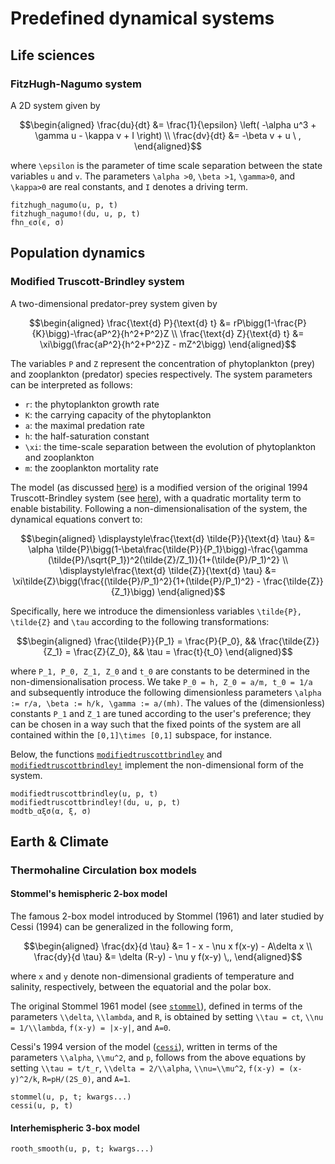 # Predefined dynamical systems

## Life sciences
### FitzHugh-Nagumo system

A 2D system given by

```math
\begin{aligned}
\frac{du}{dt} &= \frac{1}{\epsilon} \left( -\alpha u^3 + \gamma u - \kappa v + I \right) \\
\frac{dv}{dt} &= -\beta v + u \ ,
\end{aligned}
```

where ``\epsilon`` is the parameter of time scale separation between the state variables ``u`` and ``v``. The parameters ``\alpha >0``, ``\beta >1``, ``\gamma>0``, and ``\kappa>0`` are real constants, and ``I`` denotes a driving term.

```@docs
fitzhugh_nagumo(u, p, t)
fitzhugh_nagumo!(du, u, p, t)
fhn_ϵσ(ϵ, σ)   
```

## Population dynamics
### Modified Truscott-Brindley system

A two-dimensional predator-prey system given by 

```math
\begin{aligned}
\frac{\text{d} P}{\text{d} t} &= rP\bigg(1-\frac{P}{K}\bigg)-\frac{aP^2}{h^2+P^2}Z \\
\frac{\text{d} Z}{\text{d} t} &= \xi\bigg(\frac{aP^2}{h^2+P^2}Z - mZ^2\bigg)
\end{aligned}
```
The variables ``P`` and ``Z`` represent the concentration of phytoplankton (prey) and zooplankton (predator) species respectively. The system parameters can be interpreted as follows: 

* ``r``: the phytoplankton growth rate
* ``K``: the carrying capacity of the phytoplankton
* ``a``: the maximal predation rate
* ``h``: the half-saturation constant
* ``\xi``: the time-scale separation between the evolution of phytoplankton and zooplankton 
* ``m``: the zooplankton mortality rate 

The model (as discussed [here](http://dx.doi.org/10.1016/j.ecocom.2014.10.003)) is a modified version of the original 1994 Truscott-Brindley system (see [here](https://doi.org/10.1007/BF02458277)), with a quadratic mortality term to enable bistability. Following a non-dimensionalisation of the system, the dynamical equations convert to:

```math
\begin{aligned}
\displaystyle\frac{\text{d} \tilde{P}}{\text{d} \tau} &= \alpha \tilde{P}\bigg(1-\beta\frac{\tilde{P}}{P_1}\bigg)-\frac{\gamma (\tilde{P}/\sqrt{P_1})^2(\tilde{Z}/Z_1)}{1+(\tilde{P}/P_1)^2} \\
\displaystyle\frac{\text{d} \tilde{Z}}{\text{d} \tau} &= \xi\tilde{Z}\bigg(\frac{(\tilde{P}/P_1)^2}{1+(\tilde{P}/P_1)^2} - \frac{\tilde{Z}}{Z_1}\bigg)
\end{aligned}
```

Specifically, here we introduce the dimensionless variables ``\tilde{P}, \tilde{Z}`` and ``\tau`` according to the following transformations: 
```math
\begin{aligned}
\frac{\tilde{P}}{P_1} = \frac{P}{P_0}, && \frac{\tilde{Z}}{Z_1} = \frac{Z}{Z_0}, && \tau = \frac{t}{t_0}
\end{aligned}
```  
where ``P_1, P_0, Z_1, Z_0`` and ``t_0`` are constants to be determined in the non-dimensionalisation process. We take ``P_0 = h, Z_0 = a/m, t_0 = 1/a`` and subsequently introduce the following dimensionless parameters ``\alpha := r/a, \beta := h/k, \gamma := a/(mh)``. The values of the (dimensionless) constants ``P_1`` and ``Z_1`` are tuned according to the user's preference; they can be chosen in  a way such that the fixed points of the system are all contained within the ``[0,1]\times [0,1]`` subspace, for instance.  

Below, the functions [`modifiedtruscottbrindley`](@ref) and [`modifiedtruscottbrindley!`](@ref) implement the non-dimensional form of the system. 

```@docs
modifiedtruscottbrindley(u, p, t)
modifiedtruscottbrindley!(du, u, p, t)
modtb_αξσ(α, ξ, σ)
```

## Earth & Climate
### Thermohaline Circulation box models

#### Stommel's hemispheric 2-box model
The famous 2-box model introduced by Stommel (1961) and later studied by Cessi (1994) can be generalized in the following form,

```math
\begin{aligned}
\frac{dx}{d \tau} &= 1 - x - \nu x f(x-y) - A\delta x \\
\frac{dy}{d \tau} &= \delta (R-y) - \nu y f(x-y) \,,
\end{aligned}
```

where ``x`` and ``y`` denote non-dimensional gradients of temperature and salinity, respectively, between the equatorial and the polar box.

The original Stommel 1961 model (see [`stommel`](@ref)), defined in terms of the parameters ``\\delta``, ``\\lambda``, and ``R``, is obtained by setting ``\\tau = ct``, ``\\nu = 1/\\lambda``, ``f(x-y) = |x-y|``, and ``A=0``.

Cessi's 1994 version of the model ([`cessi`](@ref)), written in terms of the parameters ``\\alpha``, ``\\mu^2``, and ``p``, follows from the above equations by setting ``\\tau = t/t_r``, ``\\delta = 2/\\alpha``, ``\\nu=\\mu^2``, ``f(x-y) = (x-y)^2/k``, ``R=pH/(2S_0)``, and ``A=1``.

```@docs
stommel(u, p, t; kwargs...)
cessi(u, p, t)
```

#### Interhemispheric 3-box model
```@docs
rooth_smooth(u, p, t; kwargs...)
```
